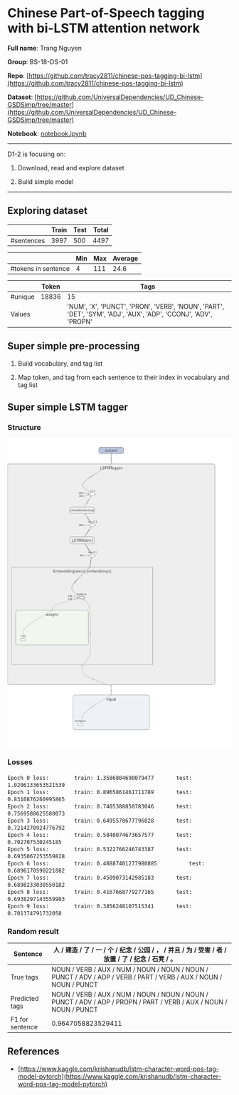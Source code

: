 # Chinese Part-of-Speech tagging with bi-LSTM attention network

**Full name**: Trang Nguyen

**Group**: BS-18-DS-01

**Repo**: [https://github.com/tracy2811/chinese-pos-tagging-bi-lstm](https://github.com/tracy2811/chinese-pos-tagging-bi-lstm)

**Dataset**: [https://github.com/UniversalDependencies/UD_Chinese-GSDSimp/tree/master](https://github.com/UniversalDependencies/UD_Chinese-GSDSimp/tree/master)

**Notebook**: [notebook.ipynb](https://github.com/tracy2811/chinese-pos-tagging-bi-lstm/notebook.ipynb)

------------------------

D1-2 is focusing on:

1. Download, read and explore dataset

1. Build simple model

-------------------------

## Exploring dataset

| | Train | Test | Total
--- | --- | --- | ---
#sentences | 3997 | 500 | 4497

| | Min | Max | Average
--- | --- | --- | ---
#tokens in sentence | 4 | 111 | 24.6

| | Token | Tags 
--- | --- | --- 
#unique | 18836 | 15
Values | | 'NUM', 'X', 'PUNCT', 'PRON', 'VERB', 'NOUN', 'PART', 'DET', 'SYM', 'ADJ', 'AUX', 'ADP', 'CCONJ', 'ADV', 'PROPN'


## Super simple pre-processing

1. Build vocabulary, and tag list

2. Map token, and tag from each sentence to their index in vocabulary and tag list

## Super simple LSTM tagger


### Structure

![LSTM tagger structure](./lstm-tagger.png)


### Losses

```
Epoch 0 loss: 		 train: 1.3586804690079477 		 test: 1.0206133653521539
Epoch 1 loss: 		 train: 0.8965861461711789 		 test: 0.8310876260995865
Epoch 2 loss: 		 train: 0.7405388850783046 		 test: 0.7569588625580073
Epoch 3 loss: 		 train: 0.6495578677796828 		 test: 0.7214270924776792
Epoch 4 loss: 		 train: 0.5840074673657577 		 test: 0.702707530245185
Epoch 5 loss: 		 train: 0.5322766246743387 		 test: 0.6935067253559828
Epoch 6 loss: 		 train: 0.48887401277980885 		 test: 0.6896170590221882
Epoch 7 loss: 		 train: 0.4509073142985183 		 test: 0.6898233030550182
Epoch 8 loss: 		 train: 0.4167668779277165 		 test: 0.6938297143559903
Epoch 9 loss: 		 train: 0.3856248107515341 		 test: 0.701374791732058
```

### Random result


Sentence |  人 / 建造 / 了 / 一 / 个 / 纪念 / 公园 / ， / 并且 / 为 / 受害 / 者 / 放置 / 了 / 纪念 / 石凳 / 。
--- | ---
True tags | NOUN / VERB / AUX / NUM / NOUN / NOUN / NOUN / PUNCT / ADV / ADP / VERB / PART / VERB / AUX / NOUN / NOUN / PUNCT
Predicted tags | NOUN / VERB / AUX / NUM / NOUN / NOUN / NOUN / PUNCT / ADV / ADP / PROPN / PART / VERB / AUX / NOUN / NOUN / PUNCT
F1 for sentence| 0.9647058823529411

## References

* [https://www.kaggle.com/krishanudb/lstm-character-word-pos-tag-model-pytorch](https://www.kaggle.com/krishanudb/lstm-character-word-pos-tag-model-pytorch)
